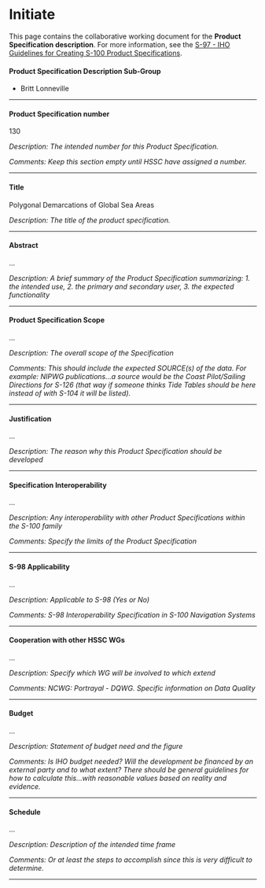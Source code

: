 # Initiate

This page contains the collaborative working document for the **Product Specification description**. For more information, see the [S-97 - IHO Guidelines for Creating S-100 Product Specifications](https://registry.iho.int/guidance/list.do).

#### Product Specification Description Sub-Group

+ Britt Lonneville

---

#### Product Specification number

130

*Description: The intended number for this Product Specification.*

*Comments: Keep this section empty until HSSC have assigned a number.*

---

#### Title

Polygonal Demarcations of Global Sea Areas

*Description: The title of the product specification.*

---

#### Abstract

...

*Description: A brief summary of the Product Specification summarizing: 1. the intended use, 2. the primary and secondary user, 3. the expected functionality*

---

#### Product Specification Scope

...

*Description: The overall scope of the Specification*

*Comments: This should include the expected SOURCE(s) of the data. For example: NIPWG publications...a source would be the Coast Pilot/Sailing Directions for S-126 (that way if someone thinks Tide Tables should be here
instead of with S-104 it will be listed).*

---

#### Justification

...

*Description: The reason why this Product Specification should be developed*

---

#### Specification Interoperability

...

*Description: Any interoperability with other Product Specifications within the S-100 family*

*Comments: Specify the limits of the Product Specification*

---

#### S-98 Applicability

...

*Description: Applicable to S-98 (Yes or No)*

*Comments: S-98 Interoperability Specification in S-100 Navigation Systems*

---


#### Cooperation with other HSSC WGs

...

*Description: Specify which WG will be involved to which extend*

*Comments: NCWG: Portrayal - DQWG. Specific information on Data Quality*

---

#### Budget

...

*Description: Statement of budget need and the figure*

*Comments: Is IHO budget needed? Will the development be financed by an
external party and to what extent? There should be general guidelines for how to calculate this...with reasonable values based on reality and evidence.*

---


#### Schedule

...

*Description: Description of the intended time frame*

*Comments: Or at least the steps to accomplish since this is very difficult to determine.*

---
